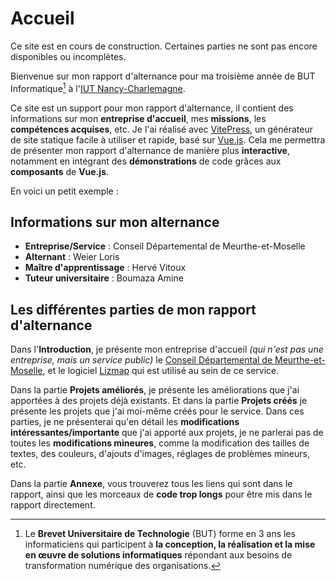 # Accueil

<CustomContainer type="warning">
<p>
Ce site est en cours de construction. Certaines parties ne sont pas encore disponibles ou incomplètes.
</p>
</CustomContainer>

Bienvenue sur mon rapport d'alternance pour ma troisième année de BUT Informatique[^1] à l'[IUT Nancy-Charlemagne](https://iut-charlemagne.univ-lorraine.fr/).

Ce site est un support pour mon rapport d'alternance, il contient des informations sur mon **entreprise d'accueil**, mes **missions**, les **compétences acquises**, etc.
Je l'ai réalisé avec [VitePress](https://vitepress.vuejs.org/), un générateur de site statique facile à utiliser et rapide, basé sur [Vue.js](https://vuejs.org/).
Cela me permettra de présenter mon rapport d'alternance de manière plus **interactive**, notamment en intégrant des **démonstrations** de code grâces aux **composants** de **Vue.js**.

En voici un petit exemple :

<ComponentExample />

## Informations sur mon alternance

<CustomContainer type="info">
<ul>
    <li><strong>Entreprise/Service</strong> : Conseil Départemental de Meurthe-et-Moselle</li>
    <li><strong>Alternant</strong> : Weier Loris</li>
    <li><strong>Maître d'apprentissage</strong> : Hervé Vitoux</li>
    <li><strong>Tuteur universitaire</strong> : Boumaza Amine</li>
</ul>
</CustomContainer>

## Les différentes parties de mon rapport d'alternance

Dans l'**Introduction**, je présente mon entreprise d'accueil *(qui n'est pas une entreprise, mais un service public)*
le [Conseil Départemental de Meurthe-et-Moselle](https://www.meurthe-et-moselle.fr/),
et le logiciel [Lizmap](/intro/lizmap.md) qui est utilisé au sein de ce service.

Dans la partie **Projets améliorés**, je présente les améliorations que j'ai apportées à des projets déjà existants.
Et dans la partie **Projets créés** je présente les projets que j'ai moi-même créés pour le service.
Dans ces parties, je ne présenterai qu'en détail les **modifications intéressantes/importante** que j'ai apporté aux projets, je ne parlerai pas de toutes les **modifications mineures**,
comme la modification des tailles de textes, des couleurs, d'ajouts d'images, réglages de problèmes mineurs, etc.

Dans la partie **Annexe**, vous trouverez tous les liens qui sont dans le rapport, ainsi que les morceaux de **code trop longs** pour être mis dans le rapport directement.

[^1]: Le **Brevet Universitaire de Technologie** (BUT) forme en 3 ans les informaticiens qui participent à **la conception, 
la réalisation et la mise en œuvre de solutions informatiques** répondant aux besoins de transformation numérique des organisations.